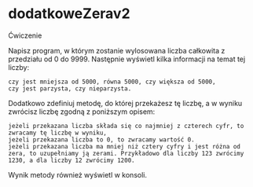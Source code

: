 # dodatkoweZerav2
Ćwiczenie

Napisz program, w którym zostanie wylosowana liczba całkowita z przedziału od 0 do 9999. Następnie wyświetl kilka informacji na temat tej liczby:

    czy jest mniejsza od 5000, równa 5000, czy większa od 5000,
    czy jest parzysta, czy nieparzysta.

Dodatkowo zdefiniuj metodę, do której przekażesz tę liczbę, a w wyniku zwrócisz liczbę zgodną z poniższym opisem:

    jeżeli przekazana liczba składa się co najmniej z czterech cyfr, to zwracamy tę liczbę w wyniku,
    jeżeli przekazana liczba to 0, to zwracamy wartość 0.
    jeżeli przekazana liczba ma mniej niż cztery cyfry i jest różna od zera, to uzupełniamy ją zerami. Przykładowo dla liczby 123 zwrócimy 1230, a dla liczby 12 zwrócimy 1200.

Wynik metody również wyświetl w konsoli.
